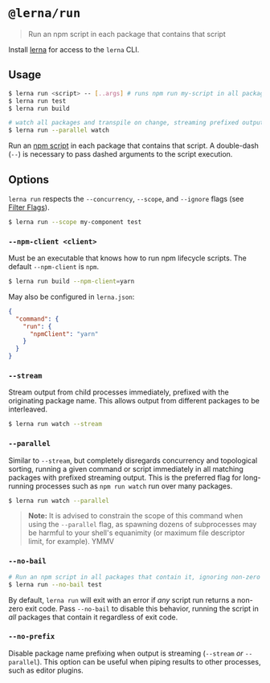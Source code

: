 # `@lerna/run`

> Run an npm script in each package that contains that script

Install [lerna](https://www.npmjs.com/package/lerna) for access to the `lerna` CLI.

## Usage

```sh
$ lerna run <script> -- [..args] # runs npm run my-script in all packages that have it
$ lerna run test
$ lerna run build

# watch all packages and transpile on change, streaming prefixed output
$ lerna run --parallel watch
```

Run an [npm script](https://docs.npmjs.com/misc/scripts) in each package that contains that script. A double-dash (`--`) is necessary to pass dashed arguments to the script execution.

## Options

`lerna run` respects the `--concurrency`, `--scope`, and `--ignore` flags (see [Filter Flags](https://www.npmjs.com/package/@lerna/filter-options)).

```sh
$ lerna run --scope my-component test
```

### `--npm-client <client>`

Must be an executable that knows how to run npm lifecycle scripts.
The default `--npm-client` is `npm`.

```sh
$ lerna run build --npm-client=yarn
```

May also be configured in `lerna.json`:

```json
{
  "command": {
    "run": {
      "npmClient": "yarn"
    }
  }
}
```

### `--stream`

Stream output from child processes immediately, prefixed with the originating
package name. This allows output from different packages to be interleaved.

```sh
$ lerna run watch --stream
```

### `--parallel`

Similar to `--stream`, but completely disregards concurrency and topological sorting, running a given command or script immediately in all matching packages with prefixed streaming output. This is the preferred flag for long-running processes such as `npm run watch` run over many packages.

```sh
$ lerna run watch --parallel
```

> **Note:** It is advised to constrain the scope of this command when using
> the `--parallel` flag, as spawning dozens of subprocesses may be
> harmful to your shell's equanimity (or maximum file descriptor limit,
> for example). YMMV

### `--no-bail`

```sh
# Run an npm script in all packages that contain it, ignoring non-zero (error) exit codes
$ lerna run --no-bail test
```

By default, `lerna run` will exit with an error if _any_ script run returns a non-zero exit code.
Pass `--no-bail` to disable this behavior, running the script in _all_ packages that contain it regardless of exit code.

### `--no-prefix`

Disable package name prefixing when output is streaming (`--stream` _or_ `--parallel`).
This option can be useful when piping results to other processes, such as editor plugins.
